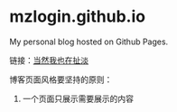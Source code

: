 mzlogin.github.io
=================

My personal blog hosted on Github Pages.

链接：[当然我也在扯淡](http://mazhuang.tk)

博客页面风格要坚持的原则：
 1. 一个页面只展示需要展示的内容
